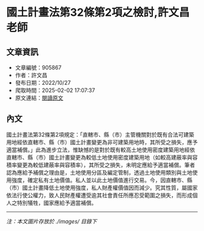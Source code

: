 # 國土計畫法第32條第2項之檢討,許文昌老師

## 文章資訊
- 文章編號：905867
- 作者：許文昌
- 發布日期：2022/10/27
- 爬取時間：2025-02-02 17:07:37
- 原文連結：[閱讀原文](https://real-estate.get.com.tw/Columns/detail.aspx?no=905867)

## 內文
國土計畫法第32條第2項規定：「直轄市、縣（市）主管機關對於既有合法可建築用地經依直轄市、縣（市）國土計畫變更為非可建築用地時，其所受之損失，應予適當補償。」此為進步立法，惟缺憾的是對於既有較高土地使用密度建築用地經依直轄市、縣（市）國土計畫變更為較低土地使用密度建築用地（如較高建蔽率與容積率變更為較低建蔽率與容積率），其所受之損失，未明定應給予適當補償。筆者認為應給予補償之理由是，土地使用分區及編定管制，透過土地使用類別與土地使用強度，確定私有土地價值。私人並以此土地價值進行交易。今，因直轄市、縣（市）國土計畫降低土地使用強度，私人財產權價值因而減少。究其性質，屬國家依法行使公權力，致人民財產權遭受逾其社會責任所應忍受範圍之損失，而形成個人之特別犠牲，國家應給予適當補償。

---
*注：本文圖片存放於 ./images/ 目錄下*
